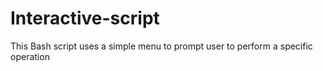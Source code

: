 # Interactive-script
This Bash script uses a simple menu to prompt user to perform a specific operation
